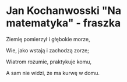# Jan Kochanwosski "Na matematyka" - fraszka


Ziemię pomierzył i głębokie morze,

Wie, jako wstają i zachodzą zorze;

Wiatrom rozumie, praktykuje komu,

A sam nie widzi, że ma kurwę w domu.
